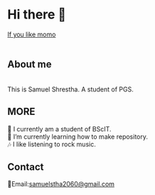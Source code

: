 # Hi there 👋

<!--
**Sam739-pro/Sam739-pro** is a ✨ _special_ ✨ repository because its `README.md` (this file) appears on your GitHub profile.

Here are some ideas to get you started:
- 👯 I’m looking to collaborate on ...-->

<a href="https://youtu.be/U6lExgQ4PrQ?si=9FmvN2eqStp3S-J6"> If you like momo
</a><br><br>
## About me
<br>
This is Samuel Shrestha. A student of PGS.<br>

## MORE <br>
🔭 I currently am a student of BScIT.<br>
🌱 I’m currently learning how to make repository.<br>
🎶 I like listening to rock music.<br>

## Contact<br>
📧Email:samuelstha2060@gmail.com


